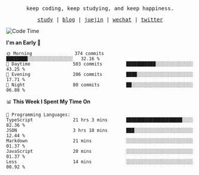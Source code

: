 <p align="center">
  <samp>
    <span>keep coding, keep studying, and keep happiness.</span>
  </samp>
</p>

<p align="center">
  <samp>
    <a href="https://github.com/ouduidui/fe-study">study</a> |
    <a href="https://deweyou.me">blog</a>  |
    <a href="https://juejin.cn/user/4309700183594366">juejin</a> |
    <a href="https://user-images.githubusercontent.com/54696834/165071004-6509e3f2-90c3-448c-9d92-3da42b0c2021.jpeg">wechat</a> |
    <a href="https://twitter.com/ouduidui">twitter</a>
  </samp>
</p>

<!--START_SECTION:waka-->
![Code Time](http://img.shields.io/badge/Code%20Time-3%2C301%20hrs%2016%20mins-blue)

**I'm an Early 🐤** 

```text
🌞 Morning                374 commits         ████████░░░░░░░░░░░░░░░░░   32.16 % 
🌆 Daytime                503 commits         ███████████░░░░░░░░░░░░░░   43.25 % 
🌃 Evening                206 commits         ████░░░░░░░░░░░░░░░░░░░░░   17.71 % 
🌙 Night                  80 commits          ██░░░░░░░░░░░░░░░░░░░░░░░   06.88 % 
```


📊 **This Week I Spent My Time On** 

```text
💬 Programming Languages: 
TypeScript               21 hrs 3 mins       █████████████████████░░░░   82.36 % 
JSON                     3 hrs 10 mins       ███░░░░░░░░░░░░░░░░░░░░░░   12.44 % 
Markdown                 21 mins             ░░░░░░░░░░░░░░░░░░░░░░░░░   01.37 % 
JavaScript               20 mins             ░░░░░░░░░░░░░░░░░░░░░░░░░   01.37 % 
Less                     14 mins             ░░░░░░░░░░░░░░░░░░░░░░░░░   00.92 % 
```


<!--END_SECTION:waka-->

